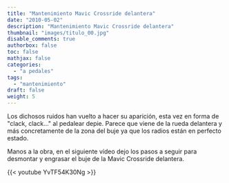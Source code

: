 ```yaml
---
title: "Mantenimiento Mavic Crossride delantera"
date: "2010-05-02"
description: "Mantenimiento Mavic Crossride delantera"
thumbnail: "images/titulo_00.jpg"
disable_comments: true
authorbox: false
toc: false
mathjax: false
categories:
  - "a pedales"
tags:
  - "mantenimiento"
draft: false
weight: 5
---
```


Los dichosos ruidos han vuelto a hacer su aparición, esta vez en forma de "clack, clack..." al pedalear depie. Parece que viene de la rueda delantera y más concretamente de la zona del buje ya que los radios están en perfecto estado.

Manos a la obra, en el siguiente vídeo dejo los pasos a seguir para desmontar y engrasar el buje de la Mavic Crossride delantera.

{{< youtube YvTF54K30Ng >}}